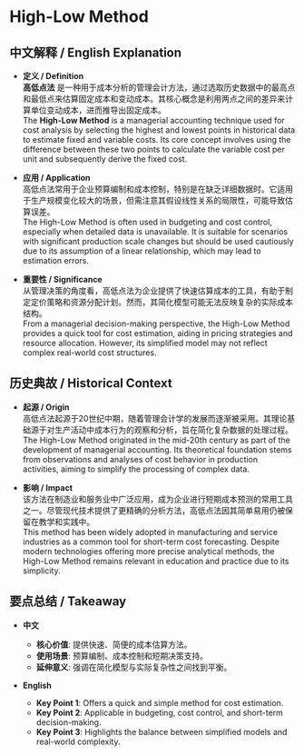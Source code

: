 # High-Low Method

## 中文解释 / English Explanation

* **定义 / Definition**  
  **高低点法** 是一种用于成本分析的管理会计方法，通过选取历史数据中的最高点和最低点来估算固定成本和变动成本。其核心概念是利用两点之间的差异来计算单位变动成本，进而推导出固定成本。  
  The **High-Low Method** is a managerial accounting technique used for cost analysis by selecting the highest and lowest points in historical data to estimate fixed and variable costs. Its core concept involves using the difference between these two points to calculate the variable cost per unit and subsequently derive the fixed cost.

* **应用 / Application**  
  高低点法常用于企业预算编制和成本控制，特别是在缺乏详细数据时。它适用于生产规模变化较大的场景，但需注意其假设线性关系的局限性，可能导致估算误差。  
  The High-Low Method is often used in budgeting and cost control, especially when detailed data is unavailable. It is suitable for scenarios with significant production scale changes but should be used cautiously due to its assumption of a linear relationship, which may lead to estimation errors.

* **重要性 / Significance**  
  从管理决策的角度看，高低点法为企业提供了快速估算成本的工具，有助于制定定价策略和资源分配计划。然而，其简化模型可能无法反映复杂的实际成本结构。  
  From a managerial decision-making perspective, the High-Low Method provides a quick tool for cost estimation, aiding in pricing strategies and resource allocation. However, its simplified model may not reflect complex real-world cost structures.

## 历史典故 / Historical Context

* **起源 / Origin**  
  高低点法起源于20世纪中期，随着管理会计学的发展而逐渐被采用。其理论基础源于对生产活动中成本行为的观察和分析，旨在简化复杂数据的处理过程。  
  The High-Low Method originated in the mid-20th century as part of the development of managerial accounting. Its theoretical foundation stems from observations and analyses of cost behavior in production activities, aiming to simplify the processing of complex data.

* **影响 / Impact**  
  该方法在制造业和服务业中广泛应用，成为企业进行短期成本预测的常用工具之一。尽管现代技术提供了更精确的分析方法，高低点法因其简单易用仍被保留在教学和实践中。  
  This method has been widely adopted in manufacturing and service industries as a common tool for short-term cost forecasting. Despite modern technologies offering more precise analytical methods, the High-Low Method remains relevant in education and practice due to its simplicity.

## 要点总结 / Takeaway

* **中文**  
  - **核心价值**: 提供快速、简便的成本估算方法。  
  - **使用场景**: 预算编制、成本控制和短期决策支持。  
  - **延伸意义**: 强调在简化模型与实际复杂性之间找到平衡。

* **English**  
  - **Key Point 1**: Offers a quick and simple method for cost estimation.  
  - **Key Point 2**: Applicable in budgeting, cost control, and short-term decision-making.  
  - **Key Point 3**: Highlights the balance between simplified models and real-world complexity.